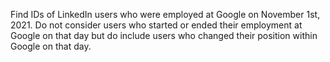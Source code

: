 Find IDs of LinkedIn users who were employed at Google on November 1st, 2021. 
Do not consider users who started or ended their employment at Google on that day but do include users who changed their position within Google on that day.
